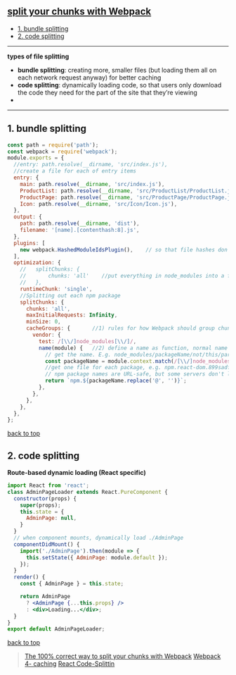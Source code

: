 ## [split your chunks with Webpack](#top)

- [1. bundle splitting](#bundle)
- [2. code splitting](#code)

----------------------

**types of file splitting**

- **bundle splitting**: creating more, smaller files (but loading them all on each network request anyway) for better caching
- **code splitting**: dynamically loading code, so that users only download the code they need for the part of the site that they’re viewing
- 
----------------------

<h2 id="bundle">1. bundle splitting</h2>

```javascript
const path = require('path');
const webpack = require('webpack');
module.exports = {
  //entry: path.resolve(__dirname, 'src/index.js'),
  //create a file for each of entry items
  entry: {
    main: path.resolve(__dirname, 'src/index.js'),
    ProductList: path.resolve(__dirname, 'src/ProductList/ProductList.js'),
    ProductPage: path.resolve(__dirname, 'src/ProductPage/ProductPage.js'),
    Icon: path.resolve(__dirname, 'src/Icon/Icon.js'),
  },
  output: {
    path: path.resolve(__dirname, 'dist'),
    filename: '[name].[contenthash:8].js',
  },
  plugins: [
    new webpack.HashedModuleIdsPlugin(),    // so that file hashes don't change unexpectedly
  ],
  optimization: {
    //   splitChunks: {
    //       chunks: 'all'    //put everything in node_modules into a file called vendors~main.js
    //   },
    runtimeChunk: 'single',
    //Splitting out each npm package
    splitChunks: {
      chunks: 'all',
      maxInitialRequests: Infinity,
      minSize: 0,
      cacheGroups: {       //1) rules for how Webpack should group chunks into output files
        vendor: {
          test: /[\\/]node_modules[\\/]/,
          name(module) {   //2) define a name as function, normal name are defined as string
            // get the name. E.g. node_modules/packageName/not/this/part.js or node_modules/packageName
            const packageName = module.context.match(/[\\/]node_modules[\\/](.*?)([\\/]|$)/)[1];
            //get one file for each package, e.g. npm.react-dom.899sadfhj4.js
            // npm package names are URL-safe, but some servers don't like @ symbols
            return `npm.${packageName.replace('@', '')}`;
          },
        },
      },
    },
  },
};
```

[back to top](#top)

<h2 id="code">2. code splitting</h2>

**Route-based dynamic loading (React specific)**

```jsx
import React from 'react';
class AdminPageLoader extends React.PureComponent {
  constructor(props) {
    super(props);
    this.state = {
      AdminPage: null,
    }
  }
  // when component mounts, dynamically load ./AdminPage
  componentDidMount() {
    import('./AdminPage').then(module => {
      this.setState({ AdminPage: module.default });
    });
  }
  render() {
    const { AdminPage } = this.state;

    return AdminPage
      ? <AdminPage {...this.props} />
      : <div>Loading...</div>;
  }
}
export default AdminPageLoader;
```

[back to top](#top)

> [The 100% correct way to split your chunks with Webpack](https://hackernoon.com/the-100-correct-way-to-split-your-chunks-with-webpack-f8a9df5b7758)
> [Webpack 4- caching](https://webpack.js.org/guides/caching/)
> [React Code-Splittin](https://reactjs.org/docs/code-splitting.html)
